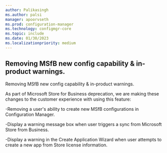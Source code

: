 ```yaml
---
author: Palikasingh
ms.author: palsi
manager: apoorvseth
ms.prod: configuration-manager
ms.technology: configmgr-core
ms.topic: include
ms.date: 01/30/2023
ms.localizationpriority: medium
---
```


## <a name="bkmk_msfb"></a>Removing MSfB new config capability & in-product warnings. 

<!--10901602-->

Removing MSfB new config capability & in-product warnings. 

As part of Microsoft Store for Business deprecation, we are making these changes to the customer experience with using this feature: 

-Removing a user's ability to create new MSfB configurations in Configuration Manager. 

-Display a warning message box when user triggers a sync from Microsoft Store from Business. 

-Display a warning in the Create Application Wizard when user attempts to create a new app from Store license information.
